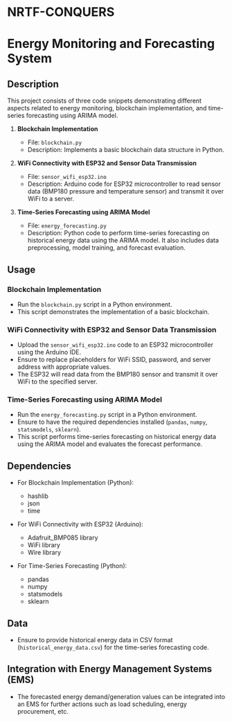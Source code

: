 # NRTF-CONQUERS
# Energy Monitoring and Forecasting System

## Description

This project consists of three code snippets demonstrating different aspects related to energy monitoring, blockchain implementation, and time-series forecasting using ARIMA model.

1. **Blockchain Implementation**
    - File: `blockchain.py`
    - Description: Implements a basic blockchain data structure in Python.

2. **WiFi Connectivity with ESP32 and Sensor Data Transmission**
    - File: `sensor_wifi_esp32.ino`
    - Description: Arduino code for ESP32 microcontroller to read sensor data (BMP180 pressure and temperature sensor) and transmit it over WiFi to a server.

3. **Time-Series Forecasting using ARIMA Model**
    - File: `energy_forecasting.py`
    - Description: Python code to perform time-series forecasting on historical energy data using the ARIMA model. It also includes data preprocessing, model training, and forecast evaluation.

## Usage

### Blockchain Implementation
- Run the `blockchain.py` script in a Python environment.
- This script demonstrates the implementation of a basic blockchain.

### WiFi Connectivity with ESP32 and Sensor Data Transmission
- Upload the `sensor_wifi_esp32.ino` code to an ESP32 microcontroller using the Arduino IDE.
- Ensure to replace placeholders for WiFi SSID, password, and server address with appropriate values.
- The ESP32 will read data from the BMP180 sensor and transmit it over WiFi to the specified server.

### Time-Series Forecasting using ARIMA Model
- Run the `energy_forecasting.py` script in a Python environment.
- Ensure to have the required dependencies installed (`pandas`, `numpy`, `statsmodels`, `sklearn`).
- This script performs time-series forecasting on historical energy data using the ARIMA model and evaluates the forecast performance.

## Dependencies

- For Blockchain Implementation (Python):
    - hashlib
    - json
    - time

- For WiFi Connectivity with ESP32 (Arduino):
    - Adafruit_BMP085 library
    - WiFi library
    - Wire library

- For Time-Series Forecasting (Python):
    - pandas
    - numpy
    - statsmodels
    - sklearn

## Data
- Ensure to provide historical energy data in CSV format (`historical_energy_data.csv`) for the time-series forecasting code.

## Integration with Energy Management Systems (EMS)
- The forecasted energy demand/generation values can be integrated into an EMS for further actions such as load scheduling, energy procurement, etc.
